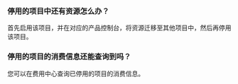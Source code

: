 ### 停用的项目中还有资源怎么办？
首先启用该项目，并在对应的产品控制台，将资源迁移至其他项目中，然后再停用该项目。

### 停用的项目的消费信息还能查询到吗？
您可以在费用中心查询已停用的项目的消费信息。

